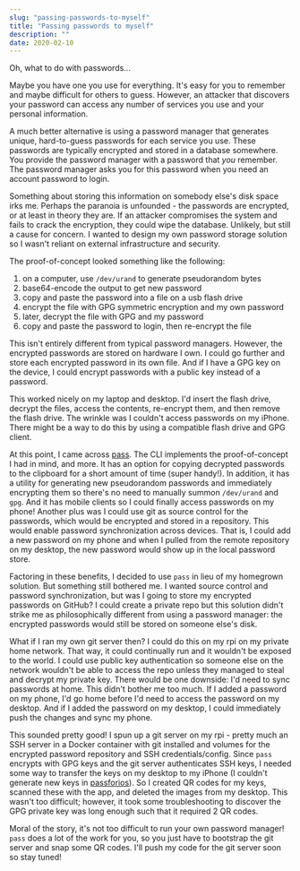 ```yaml
---
slug: "passing-passwords-to-myself"
title: "Passing passwords to myself"
description: ""
date: 2020-02-10
---
```


Oh, what to do with passwords...

Maybe you have one you use for everything. It's easy for you to remember and maybe difficult for others to guess. However, an attacker that discovers your password can access any number of services you use and your personal information.

A much better alternative is using a password manager that generates unique, hard-to-guess passwords for each service you use. These passwords are typically encrypted and stored in a database somewhere. You provide the password manager with a password that *you* remember. The password manager asks you for this password when you need an account password to login.

Something about storing this information on somebody else's disk space irks me. Perhaps the paranoia is unfounded - the passwords are encrypted, or at least in theory they are. If an attacker compromises the system and fails to crack the encryption, they could wipe the database. Unlikely, but still a cause for concern. I wanted to design my own password storage solution so I wasn't reliant on external infrastructure and security.

The proof-of-concept looked something like the following:
1. on a computer, use `/dev/urand` to generate pseudorandom bytes
1. base64-encode the output to get new password
1. copy and paste the password into a file on a usb flash drive
1. encrypt the file with GPG symmetric encryption and my own password
1. later, decrypt the file with GPG and my password
1. copy and paste the password to login, then re-encrypt the file

This isn't entirely different from typical password managers. However, the encrypted passwords are stored on hardware I own. I could go further and store each encrypted password in its own file. And if I have a GPG key on the device, I could encrypt passwords with a public key instead of a password.

This worked nicely on my laptop and desktop. I'd insert the flash drive, decrypt the files, access the contents, re-encrypt them, and then remove the flash drive. The wrinkle was I couldn't access passwords on my iPhone. There might be a way to do this by using a compatible flash drive and GPG client.

At this point, I came across [pass](https://www.passwordstore.org/). The CLI implements the proof-of-concept I had in mind, and more. It has an option for copying decrypted passwords to the clipboard for a short amount of time (super handy!). In addition, it has a utility for generating new pseudorandom passwords and immediately encrypting them so there's no need to manually summon `/dev/urand` and `gpg`. And it has mobile clients so I could finally access passwords on my phone! Another plus was I could use git as source control for the passwords, which would be encrypted and stored in a repository. This would enable password synchronization across devices. That is, I could add a new password on my phone and when I pulled from the remote repository on my desktop, the new password would show up in the local password store.

Factoring in these benefits, I decided to use `pass` in lieu of my homegrown solution. But something still bothered me. I wanted source control and password synchronization, but was I going to store my encrypted passwords on GitHub? I could create a private repo but this solution didn't strike me as philosophically different from using a password manager: the encrypted passwords would still be stored on someone else's disk.

What if I ran my own git server then? I could do this on my rpi on my private home network. That way, it could continually run and it wouldn't be exposed to the world. I could use public key authentication so someone else on the network wouldn't be able to access the repo unless they managed to steal and decrypt my private key. There would be one downside: I'd need to sync passwords at home. This didn't bother me too much. If I added a password on my phone, I'd go home before I'd need to access the password on my desktop. And if I added the password on my desktop, I could immediately push the changes and sync my phone.

This sounded pretty good! I spun up a git server on my rpi - pretty much an SSH server in a Docker container with git installed and volumes for the encrypted password repository and SSH credentials/config. Since `pass` encrypts with GPG keys and the git server authenticates SSH keys, I needed some way to transfer the keys on my desktop to my iPhone (I couldn't generate new keys in [passforios](https://mssun.github.io/passforios/)). So I created QR codes for my keys, scanned these with the app, and deleted the images from my desktop. This wasn't too difficult; however, it took some troubleshooting to discover the GPG private key was long enough such that it required 2 QR codes.

Moral of the story, it's not too difficult to run your own password manager! `pass` does a lot of the work for you, so you just have to bootstrap the git server and snap some QR codes. I'll push my code for the git server soon so stay tuned!
